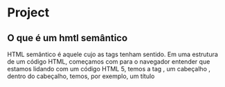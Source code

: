 # Project
## O que é um hmtl semântico  

HTML semântico é aquele cujo as tags tenham sentido. Em uma estrutura de um código HTML, começamos com <!DOCTYPE html> para o navegador entender que estamos lidando com um código HTML 5, temos a tag <html>, um cabeçalho <head>, dentro do cabeçalho, temos, por exemplo, um título <title>, depois temos um corpo <body> e por fim a tag de fechamento </html>. O que é algo parecido com isso.  
 
### Suas vantagens 
Temos um código organizado e padronizado. Para isso foram criadas diversas novas tags.  
Sendo uma estrutura que auxilie ao navegador para leitura melhorada.  
 
### Sua usabilidade 
Todos os comandos HTML e suas respectivas propriedades devem aparecer entre os sinais < (menor-do-que) e > (maior-doque) e designam-se por marcas (tags). Quando o browser encontra estes sinais, sabe que o que está entre eles não é texto, mas sim um comando a ser executado. Como facilmente se percebe, tudo o que não se encontre entre estes dois sinais, é tratado como texto a ser colocado na página.  
 
### Principais benefícios.  
 
- Colabora com leitores de tela e diferentes dispositivos a entenderem melhor o conteúdo, tornando-o mais acessível para todos os tipos de pessoas.
- Código organizado e estruturado, facilitando a manutenção e o entendimento do código por outros desenvolvedores. A forma semântica também torna o código mais legível e compreensível, facilitando o entendimento do propósito de cada elemento.
- Melhora a compatibilidade com diferentes dispositivos e navegadores, garantindo que o conteúdo seja exibido corretamente em diversos contextos, dando melhor experiência ao usuário.  
 
### Diferenças entre "class", “id” e “tags” no contexto CSS 
Nas linguagens de marcação, marcas descritivas definem o início e o fim do texto marcado como unidade ou elemento de informação. Por exemplo: <par>Isto é um parágrafo</par>. Pode-se também embutir elementos dentro de outros. 

### CLASS 
O atributo global class especifica uma ou mais classes para o elemento HTML. Esse atributo pode ser reutilizado, ajudando a pessoa desenvolvedora a não repetir códigos, além de permitir o uso de diferentes classes simultaneamente.  
 
### ID
O atributo Id especifica uma identificação única para o elemento HTML. Por questões de boas práticas, não deve ser reutilizado e nem conter espaços em seu nome, pois o navegador irá identificar o espaço como parte dele, já que os elementos não podem ter mais de um Id.  

### TAGS no contexto do css 
Uma tag CSS é composta por um seletor e um bloco de propriedades. O seletor indica qual elemento HTML será estilizado, enquanto as propriedades determinam como esse estilo será aplicado. Por exemplo, se quisermos estilizar todos os títulos de uma página, podemos usar o seletor de tag “h1” e, em seguida, definir as propriedades como cor, tamanho da fonte e espaçamento. 
